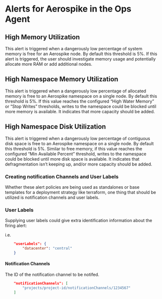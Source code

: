 # Alerts for Aerospike in the Ops Agent

## High Memory Utilization

This alert is triggered when a dangerously low percentage of system memory is free for an Aerospike node. By default this threshold is 5%. If this alert is triggered, the user should investigate memory usage and potentially allocate more RAM or add additional nodes.

## High Namespace Memory Utilization

This alert is triggered when a dangerously low percentage of allocated memory is free to an Aerospike namespace on a single node. By default this threshold is 5%. If this value reaches the configured “High Water Memory” or “Stop Writes” thresholds, writes to the namespace could be blocked until more memory is available. It indicates that more capacity should be added.

## High Namespace Disk Utilization

This alert is triggered when a dangerously low percentage of contiguous disk space is free to an Aerospike namespace on a single node. By default this threshold is 5%. Similar to free memory, if this value reaches the configured “Min Available Percent” threshold, writes to the namespace could be blocked until more disk space is available. It indicates that defragmentation isn’t keeping up, and/or more capacity should be added.

### Creating notification Channels and User Labels

Whether these alert policies are being used as standalones or base templates for a deployment strategy like terraform, one thing that should be utilized is notification channels and user labels.

### User Labels

Supplying user labels could give extra identification information about the firing alert:

i.e.

```json
    "userLabels": {
        "datacenter": "central"
    }
```

#### Notification Channels

The ID of the notification channel to be notifed.

```json
    "notificationChannels": [
        "projects/project-id/notificationChannels/1234567"
    ]
```
